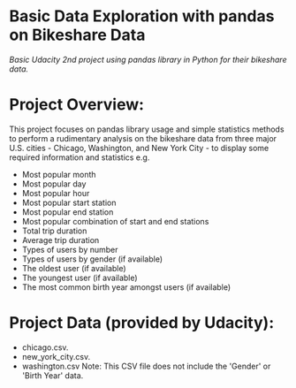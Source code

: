 # Basic Data Exploration with pandas on Bikeshare Data
_Basic Udacity 2nd project using pandas library in Python for their bikeshare data._

# Project Overview:
This project focuses on pandas library usage and simple statistics methods to perform a rudimentary analysis on the bikeshare data from three major U.S. cities - Chicago, Washington, and New York City - to display some required information and statistics e.g.
* Most popular month
* Most popular day
* Most popular hour
* Most popular start station
* Most popular end station
* Most popular combination of start and end stations
* Total trip duration
* Average trip duration
* Types of users by number
* Types of users by gender (if available)
* The oldest user (if available)
* The youngest user (if available)
* The most common birth year amongst users (if available)

# Project Data (provided by Udacity):
* chicago.csv.
* new_york_city.csv.
* washington.csv Note: This CSV file does not include the 'Gender' or 'Birth Year' data.

